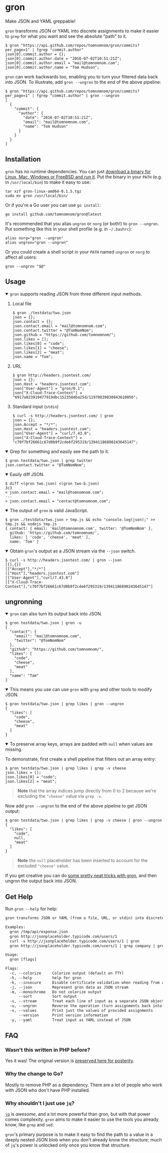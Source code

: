 # gron

Make JSON and YAML greppable!

`gron` transforms JSON or YAML into discrete assignments to make it easier to `grep` for what you want and see the absolute "path" to it.

```console
$ gron "https://api.github.com/repos/tomnomnom/gron/commits?per_page=1" | fgrep "commit.author"
json[0].commit.author = {};
json[0].commit.author.date = "2016-07-02T10:51:21Z";
json[0].commit.author.email = "mail@tomnomnom.com";
json[0].commit.author.name = "Tom Hudson";
```

`gron` can work backwards too, enabling you to turn your filtered data back into JSON.
To illustrate, add `gron --ungron` to the end of the above pipeline:

```console
$ gron "https://api.github.com/repos/tomnomnom/gron/commits?per_page=1" | fgrep "commit.author" | gron --ungron
[
  {
    "commit": {
      "author": {
        "date": "2016-07-02T10:51:21Z",
        "email": "mail@tomnomnom.com",
        "name": "Tom Hudson"
      }
    }
  }
]
```

## Installation

`gron` has no runtime dependencies. You can just [download a binary for Linux, Mac, Windows or FreeBSD and run it](https://github.com/lafrenierejm/gron/releases).
Put the binary in your `PATH` (e.g. in `/usr/local/bin`) to make it easy to use:

```shell
tar xzf gron-linux-amd64-0.1.5.tgz
sudo mv gron /usr/local/bin/
```

Or if you're a Go user you can use `go install`:

```shell
go install github.com/tomnomnom/gron@latest
```

It's recommended that you alias `ungron` or `norg` (or both!) to `gron --ungron`.
Put something like this in your shell profile (e.g. in `~/.bashrc`):

```shell
alias norg="gron --ungron"
alias ungron="gron --ungron"
```

Or you could create a shell script in your `PATH` named `ungron` or `norg` to affect all users:

```shell
gron --ungron "$@"
```

## Usage

<details open>
<summary><code>gron</code> supports reading JSON from three different input methods.</summary>

1. Local file

   ```console
   $ gron ./testdata/two.json
   json = {};
   json.contact = {};
   json.contact.email = "mail@tomnomnom.com";
   json.contact.twitter = "@TomNomNom";
   json.github = "https://github.com/tomnomnom/";
   json.likes = [];
   json.likes[0] = "code";
   json.likes[1] = "cheese";
   json.likes[2] = "meat";
   json.name = "Tom";
   ```

1. URL

   ```console
   $ gron http://headers.jsontest.com/
   json = {};
   json.Host = "headers.jsontest.com";
   json["User-Agent"] = "gron/0.1";
   json["X-Cloud-Trace-Context"] = "6917a823919477919dbc1523584ba25d/11970839830843610056";
   ```

1. Standard input (<code>stdin</code>)

   ```console
   $ curl -s http://headers.jsontest.com/ | gron
   json = {};
   json.Accept = "*/*";
   json.Host = "headers.jsontest.com";
   json["User-Agent"] = "curl/7.43.0";
   json["X-Cloud-Trace-Context"] = "c70f7bf26661c67d0b9f2cde6f295319/13941186890243645147";
   ```

</details>

<details open>
<summary>Grep for something and easily see the path to it.</summary>

```console
$ gron testdata/two.json | grep twitter
json.contact.twitter = "@TomNomNom";
```

</details>

<details open>
<summary>Easily diff JSON.</summary>

```console
$ diff <(gron two.json) <(gron two-b.json)
3c3
< json.contact.email = "mail@tomnomnom.com";
---
> json.contact.email = "contact@tomnomnom.com";
```

</details>

<details open>
<summary>The output of <code>gron</code> is valid JavaScript.</summary>

```console
$ gron ./testdata/two.json > tmp.js && echo "console.log(json);" >> tmp.js && nodejs tmp.js
{ contact: { email: 'mail@tomnomnom.com', twitter: '@TomNomNom' },
  github: 'https://github.com/tomnomnom/',
  likes: [ 'code', 'cheese', 'meat' ],
  name: 'Tom' }
```

</details>

<details open>
<summary>Obtain <code>gron</code>'s output as a JSON stream via the <code>--json</code> switch.</summary>

```console
$ curl -s http://headers.jsontest.com/ | gron --json
[[],{}]
[["Accept"],"*/*"]
[["Host"],"headers.jsontest.com"]
[["User-Agent"],"curl/7.43.0"]
[["X-Cloud-Trace-Context"],"c70f7bf26661c67d0b9f2cde6f295319/13941186890243645147"]
```

</details>

## ungronning

<details open>
<summary><code>gron</code> can also turn its output back into JSON.</summary>

```console
$ gron testdata/two.json | gron -u
{
  "contact": {
    "email": "mail@tomnomnom.com",
    "twitter": "@TomNomNom"
  },
  "github": "https://github.com/tomnomnom/",
  "likes": [
    "code",
    "cheese",
    "meat"
  ],
  "name": "Tom"
}
```

</details>

<details open>
<summary>This means you use can use <code>gron</code> with <code>grep</code> and other tools to modify JSON.</summary>

```console
$ gron testdata/two.json | grep likes | gron --ungron
{
  "likes": [
    "code",
    "cheese",
    "meat"
  ]
}
```

</details>

<details open>
<summary>To preserve array keys, arrays are padded with <code>null</code> when values are missing.</summary>

To demonstrate, first create a shell pipeline that filters out an array entry:

```console
$ gron testdata/two.json | grep likes | grep -v cheese
json.likes = [];
json.likes[0] = "code";
json.likes[2] = "meat";
```

> **Note** that the array indices jump directly from 0 to 2 because we're excluding the `"cheese"` value via `grep -v`.

Now add `gron --ungron` to the end of the above pipeline to get JSON output:

```console
$ gron testdata/two.json | grep likes | grep -v cheese | gron --ungron
{
  "likes": [
    "code",
    null,
    "meat"
  ]
}
```

> **Note** the `null` placeholder has been inserted to account for the excluded `"cheese"` value.

</details>

If you get creative you can do [some pretty neat tricks with gron](ADVANCED.mkd), and then ungron the output back into JSON.

## Get Help

Run `gron --help` for help:

<!-- `$ gron --help` as txt -->
```txt
gron transforms JSON or YAML (from a file, URL, or stdin) into discrete assignments to make it easier to grep for what you want and see the absolute "path" to it.

Examples:
  gron /tmp/apiresponse.json
  gron http://jsonplaceholder.typicode.com/users/1
  curl -s http://jsonplaceholder.typicode.com/users/1 | gron
  gron http://jsonplaceholder.typicode.com/users/1 | grep company | gron --ungron

Usage:
  gron [flags]

Flags:
  -c, --colorize     Colorize output (default on TTY)
  -h, --help         help for gron
  -k, --insecure     Disable certificate validation when reading from a URL
  -j, --json         Represent gron data as JSON stream
  -m, --monochrome   Do not colorize output
      --sort         Sort output
  -s, --stream       Treat each line of input as a separate JSON object
  -u, --ungron       Reverse the operation (turn assignments back into JSON)
  -v, --values       Print just the values of provided assignments
      --version      Print version information
  -y, --yaml         Treat input as YAML instead of JSON
```

## FAQ

### Wasn't this written in PHP before?

Yes it was!
The original version is [preserved here for posterity](https://github.com/tomnomnom/gron/blob/master/original-gron.php).

### Why the change to Go?

Mostly to remove PHP as a dependency.
There are a lot of people who work with JSON who don't have PHP installed.

### Why shouldn't I just use `jq`?

[`jq`](https://stedolan.github.io/jq/) is _awesome_, and a lot more powerful than gron, but with that power comes complexity.
`gron` aims to make it easier to use the tools you already know, like `grep` and `sed`.

`gron`'s primary purpose is to make it easy to find the path to a value in a deeply nested JSON blob when you don't already know the structure;
much of `jq`'s power is unlocked only once you know that structure.
